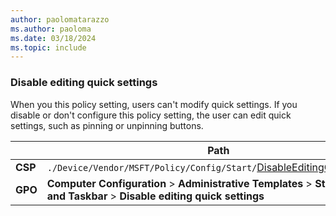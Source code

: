 ```yaml
---
author: paolomatarazzo
ms.author: paoloma
ms.date: 03/18/2024
ms.topic: include
---
```


### Disable editing quick settings

When you this policy setting, users can't modify quick settings. If you disable or don't configure this policy setting, the user can edit quick settings, such as pinning or unpinning buttons.

|  | Path |
|--|--|
| **CSP** | `./Device/Vendor/MSFT/Policy/Config/Start/`[DisableEditingQuickSettings](/windows/client-management/mdm/policy-csp-start#disableeditingquicksettings)|
| **GPO** | **Computer Configuration** > **Administrative Templates** > **Start Menu and Taskbar** > **Disable editing quick settings** |
